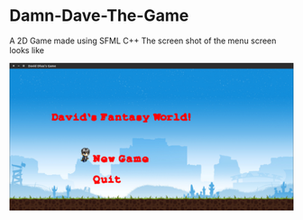 # Damn-Dave-The-Game
A 2D Game made using SFML C++
The screen shot of the menu screen looks like

![alt tag](https://raw.githubusercontent.com/daviddhas/Damn-Dave-The-Game/master/screenshots/Menuscreen.png)
